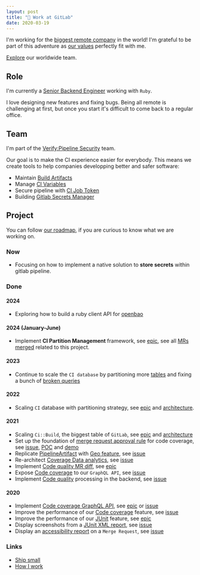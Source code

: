 ```yaml
---
layout: post
title: "🦊 Work at GitLab"
date: 2020-03-19
---
```


I'm working for the [biggest remote company](https://handbook.gitlab.com/handbook/company/culture/all-remote/) in the world! I'm grateful to be part of this adventure as [our values](https://handbook.gitlab.com/handbook/values/) perfectly fit with me.

[Explore](https://about.gitlab.com/company/team/) our worldwide team.

## Role

I'm currently a [Senior Backend Engineer](https://about.gitlab.com/job-families/engineering/backend-engineer/) working with `Ruby`.

I love designing new features and fixing bugs. Being all remote is challenging at first, but once you start it's difficult to come back to a regular office.

## Team

I'm part of the [Verify:Pipeline Security](https://handbook.gitlab.com/handbook/engineering/development/ops/verify/pipeline-security/) team.

Our goal is to make the CI experience easier for everybody. This means we create tools to help companies developping better and safer software:

- Maintain [Build Artifacts](https://docs.gitlab.com/ee/ci/jobs/job_artifacts.html)
- Manage [CI Variables](https://docs.gitlab.com/ee/ci/variables/)
- Secure pipeline with [CI Job Token](https://docs.gitlab.com/ee/ci/jobs/ci_job_token.html)
- Building [Gitlab Secrets Manager](https://gitlab.com/groups/gitlab-org/-/epics/10108)

## Project

You can follow [our roadmap](https://about.gitlab.com/direction/maturity/#verify), if you are curious to know what we are working on.

### Now

- Focusing on how to implement a native solution to **store secrets** within gitlab pipeline.

### Done

#### 2024

- Exploring how to build a ruby client API for [openbao](https://github.com/openbao/openbao)

#### 2024 (January-June)

- Implement **CI Partition Management** framework, see [epic](https://gitlab.com/groups/gitlab-org/-/epics/11815), see all [MRs merged](https://gitlab.com/gitlab-org/gitlab/-/merge_requests?scope=all&state=merged&author_username=morefice&label_name[]=CI%20data%20partitioning) related to this project.

#### 2023

- Continue to scale the  `CI database` by partitioning more [tables](https://gitlab.com/groups/gitlab-org/-/epics/11811) and fixing a bunch of [broken queries](https://gitlab.com/groups/gitlab-org/-/epics/11812)

#### 2022

- Scaling `CI` database with partitioning strategy, see [epic](https://gitlab.com/groups/gitlab-org/-/epics/5417) and [architecture](https://docs.gitlab.com/ee/architecture/blueprints/ci_data_decay/pipeline_partitioning.html).

#### 2021

- Scaling `Ci::Build`, the biggest table of `GitLab`, see [epic](https://gitlab.com/groups/gitlab-org/-/epics/5909) and [architecture](https://docs.gitlab.com/ee/architecture/blueprints/ci_scale/#queuing-mechanisms-are-using-the-large-table)
- Set up the foundation of [merge request approval rule](https://docs.gitlab.com/ee/user/project/merge_requests/merge_request_approvals.html) for code coverage, see [issue](https://gitlab.com/gitlab-org/gitlab/-/issues/15765), [POC](https://gitlab.com/gitlab-org/gitlab/-/merge_requests/59698) and [demo](https://www.youtube.com/watch?v=IEQpZWyWKuQ)
- Replicate [PipelineArtifact](https://docs.gitlab.com/ee/ci/pipelines/pipeline_artifacts.html) with [Geo feature](https://docs.gitlab.com/ee/development/geo.html), see [issue](https://gitlab.com/gitlab-org/gitlab/-/issues/238464)
- Re-architect [Coverage Data analytics](https://docs.gitlab.com/ee/user/group/repositories_analytics), see [issue](https://gitlab.com/gitlab-org/gitlab/-/issues/293825)
- Implement [Code quality MR diff](https://docs.gitlab.com/ee/user/project/merge_requests/code_quality.html#code-quality-in-diff-view), see [epic](https://gitlab.com/groups/gitlab-org/-/epics/4609)
- Expose [Code coverage](https://docs.gitlab.com/ee/user/group/repositories_analytics/#repositories-analytics) to our `GraphQL API`, see [issue](https://gitlab.com/gitlab-org/gitlab/-/issues/231386)
- Implement [Code quality](https://docs.gitlab.com/ee/user/project/merge_requests/code_quality.html) processing in the backend, see [issue](https://gitlab.com/gitlab-org/gitlab/-/issues/271077)

#### 2020

- Implement [Code coverage GraphQL API](https://docs.gitlab.com/ee/user/group/repositories_analytics), see [epic](https://gitlab.com/groups/gitlab-org/-/epics/2838) or [issue](https://gitlab.com/gitlab-org/gitlab/-/issues/231386)
- Improve the performance of our [Code coverage](https://docs.gitlab.com/ee/user/project/merge_requests/test_coverage_visualization.html) feature, see [issue](https://gitlab.com/gitlab-org/gitlab/-/issues/211410)
- Improve the performance of our [JUnit](https://docs.gitlab.com/ee/ci/unit_test_reports.html) feature, see [epic](https://gitlab.com/groups/gitlab-org/-/epics/3198)
- Display screenshots from a [JUnit XML report](https://docs.gitlab.com/ee/ci/junit_test_reports.html#viewing-junit-screenshots-on-gitlab), see [issue](https://gitlab.com/gitlab-org/gitlab/-/issues/6061)
- Display an [accessibility report](https://docs.gitlab.com/ee/user/project/merge_requests/accessibility_testing.html) on a `Merge Request`, see [issue](https://gitlab.com/gitlab-org/gitlab/-/issues/39425)

### Links

- [Ship small](https://dev.to/mscccc/how-we-use-ship-small-to-rapidly-build-new-features-at-github-5cl9)
- [How I work](https://gitlab.com/morefice/readme)
